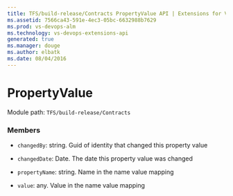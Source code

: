 ```yaml
---
title: TFS/build-release/Contracts PropertyValue API | Extensions for Visual Studio Team Services
ms.assetid: 7566ca43-591e-4ec3-05bc-6632988b7629
ms.prod: vs-devops-alm
ms.technology: vs-devops-extensions-api
generated: true
ms.manager: douge
ms.author: elbatk
ms.date: 08/04/2016
---
```


# PropertyValue

Module path: `TFS/build-release/Contracts`


### Members

* `changedBy`: string. Guid of identity that changed this property value

* `changedDate`: Date. The date this property value was changed

* `propertyName`: string. Name in the name value mapping

* `value`: any. Value in the name value mapping

